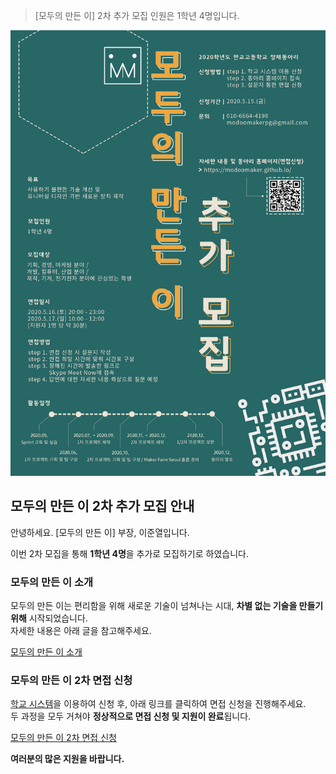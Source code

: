 > [모두의 만든 이] 2차 추가 모집 인원은 1학년 4명입니다.

<!-- more -->

![1](https://github.com/ModooMaker/ModooMaker.github.io/blob/master/_posts/introimg/%ED%8F%AC%EC%8A%A4%ED%84%B0%20v2-1.png?raw=true)

모두의 만든 이 2차 추가 모집 안내
---------------------------------

안녕하세요. [모두의 만든 이] 부장, 이준열입니다.

이번 2차 모집을 통해 **1학년 4명**을 추가로 모집하기로 하였습니다.

### 모두의 만든 이 소개

모두의 만든 이는 편리함을 위해 새로운 기술이 넘쳐나는 시대, **차별 없는 기술을 만들기 위해** 시작되었습니다.  
자세한 내용은 아래 글을 참고해주세요.

[모두의 만든 이 소개](https://modoomaker.github.io/2020/05/06/%EB%AA%A8%EB%91%90%EC%9D%98-%EB%A7%8C%EB%93%A0-%EC%9D%B4-%EC%86%8C%EA%B0%9C/)

### 모두의 만든 이 2차 면접 신청

[학교 시스템](https://pangyo.schm.co.kr)을 이용하여 신청 후, 아래 링크를 클릭하여 면접 신청을 진행해주세요.  
두 과정을 모두 거쳐야 **정상적으로 면접 신청 및 지원이 완료**됩니다.

[모두의 만든 이 2차 면접 신청](https://modoomaker.github.io/2020/05/15/%EB%AA%A8%EB%91%90%EC%9D%98-%EB%A7%8C%EB%93%A0-%EC%9D%B4-2%EC%B0%A8-%EB%A9%B4%EC%A0%91-%EC%8B%A0%EC%B2%AD/)

**여러분의 많은 지원을 바랍니다.**
